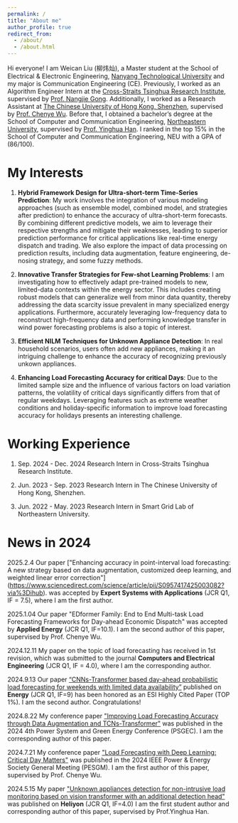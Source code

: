 ```yaml
---
permalink: /
title: "About me"
author_profile: true
redirect_from: 
  - /about/
  - /about.html
---
```


Hi everyone! I am Weican Liu (柳炜灿), a Master student at the School of Electrical & Electronic Engineering, [Nanyang Technological University](https://www.ntu.edu.sg/) and my major is Communication Engineering (CE). Previously, I worked as an Algorithm Engineer Intern at the [Cross-Straits Tsinghua Research Institute](https://tsinghua-hx.org.cn/), supervised by [Prof. Nangjie Gong](https://sites.google.com/site/gongnanjie/home). Additionally, I worked as a Research Assistant at [The Chinese University of Hong Kong, Shenzhen](https://sse.cuhk.edu.cn/), supervised by [Prof. Chenye Wu](https://www.wuchenye.cn/index-cn.html). Before that, I obtained a bachelor’s degree at the School of Computer and Communication Engineering, [Northeastern University](https://www.neuq.edu.cn/), supervised by [Prof. Yinghua Han](https://ieeexplore.ieee.org/author/37293173100). I ranked in the top 15% in the School of Computer and Communication Engineering, NEU with a GPA of (86/100).

**My Interests**
======
1. **Hybrid Framework Design for Ultra-short-term Time-Series Prediction**: My work involves the integration of various modeling approaches (such as ensemble model, combined model, and strategies after prediction) to enhance the accuracy of ultra-short-term forecasts. By combining different predictive models, we aim to leverage their respective strengths and mitigate their weaknesses, leading to superior prediction performance for critical applications like real-time energy dispatch and trading. We also explore the impact of data processing on prediction results, including data augmentation, feature engineering, de-nosing strategy, and some fuzzy methods.

2. **Innovative Transfer Strategies for Few-shot Learning Problems**: I am investigating how to effectively adapt pre-trained models to new, limited-data contexts within the energy sector. This includes creating robust models that can generalize well from minor data quantity, thereby addressing the data scarcity issue prevalent in many specialized energy applications. Furthermore, accurately leveraging low-frequency data to reconstruct high-frequency data and performing knowledge transfer in wind power forecasting problems is also a topic of interest.

3. **Efficient NILM Techniques for Unknown Appliance Detection**: In real household scenarios, users often add new appliances, making it an intriguing challenge to enhance the accuracy of recognizing previously unkown appliances.

4. **Enhancing Load Forecasting Accuracy for critical Days**: Due to the limited sample size and the influence of various factors on load variation patterns, the volatility of critical days significantly differs from that of regular weekdays. Leveraging features such as extreme weather conditions and holiday-specific information to improve load forecasting accuracy for holidays presents an interesting challenge.

**Working Experience**
======
1. Sep. 2024 - Dec. 2024 Research Intern in Cross-Straits Tsinghua Research Institute.

2. Jun. 2023 - Sep. 2023 Research Intern in The Chinese University of Hong Kong, Shenzhen.

3. Jun. 2022 - May. 2023 Research Intern in Smart Grid Lab of Northeastern University.

News in 2024
======
2025.2.4 Our paper ["Enhancing accuracy in point-interval load forecasting: A new strategy based on data augmentation, customized deep learning, and weighted linear error correction"] (https://www.sciencedirect.com/science/article/pii/S0957417425003082?via%3Dihub). was accepted by **Expert Systems with Applications** (JCR Q1, IF = 7.5), where I am the first author. 

2025.1.04  Our paper "EDformer Family: End to End Multi-task Load Forecasting Frameworks for Day-ahead Economic Dispatch" was accepted by **Applied Energy** (JCR Q1, IF=10.1). I am the second author of this paper, supervised by Prof. Chenye Wu.

2024.12.11 My paper on the topic of load forecasting has received in 1st revision, which was submitted to the journal **Computers and Electrical Engineering** (JCR Q1, IF = 4.0), where I am the corresponding author.

2024.9.13 Our paper [“CNNs-Transformer based day-ahead probabilistic load forecasting for weekends with limited data availability”](https://www.sciencedirect.com/science/article/pii/S0360544224004389) published on **Energy** (JCR Q1, IF=9) has been honored as an ESI Highly Cited Paper (TOP 1%). I am the second author. Congratulations!

2024.8.22 My conference paper ["Improving Load Forecasting Accuracy through Data Augmentation and TCNs-Transformer"](https://ieeexplore.ieee.org/abstract/document/10721021) was published in the 2024 4th Power System and Green Energy Conference (PSGEC). I am the corresponding author of this paper. 

2024.7.21 My conference paper ["Load Forecasting with Deep Learning: Critical Day Matters"](https://ieeexplore.ieee.org/abstract/document/10688616) was published in the 2024 IEEE Power & Energy Society General Meeting (PESGM). I am the first author of this paper, supervised by Prof. Chenye Wu.

2024.5.15 My paper ["Unknown appliances detection for non-intrusive load monitoring based on vision transformer with an additional detection head"](https://www.cell.com/heliyon/fulltext/S2405-8440(24)06697-0) was published on **Heliyon** (JCR Q1, IF=4.0) I am the first student author and corresponding author of this paper, supervised by Prof.Yinghua Han.




